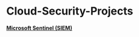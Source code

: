 # Cloud-Security-Projects

<b>[Microsoft Sentinel (SIEM)](https://github.com/KaizenJS7/Microsoft-Sentinel-SIEM-/blob/main/README.md)</b>
  
